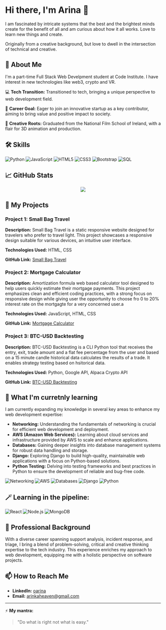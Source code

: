 # Hi there, I'm Arina 👋
I am fascinated by intricate systems that the best and the brightest minds create for the benefit of all and am curious about how it all works. Love to learn new things and create.

Originally from a creative background, but love to dwell in the intersection of technical and creative.

## 🚀 About Me
I'm a part-time Full Stack Web Develpment student at Code Institute. I have interest in new technologies like web3, crypto and VR. 

💻 **Tech Transition:** Transitioned to tech, bringing a unique perspective to web development field.

🎯 **Career Goal:** Eager to join an innovative startup as a key contributor, aiming to bring value and positive impact to society.

🎨 **Creative Roots:** Graduated from the National Film School of Ireland, with a flair for 3D animation and production.

## 🛠 Skills
![Python](https://img.shields.io/badge/Python-3776AB?style=for-the-badge&logo=python&logoColor=white)
![JavaScript](https://img.shields.io/badge/JavaScript-323330?style=for-the-badge&logo=javascript&logoColor=F7DF1E)
![HTML5](https://img.shields.io/badge/HTML5-E34F26?style=for-the-badge&logo=html5&logoColor=white)
![CSS3](https://img.shields.io/badge/CSS3-1572B6?style=for-the-badge&logo=css3&logoColor=white)
![Bootstrap](https://img.shields.io/badge/Bootstrap-563D7C?style=for-the-badge&logo=bootstrap&logoColor=white)
![SQL](https://img.shields.io/badge/SQL-4479A1?style=for-the-badge&logo=postgresql&logoColor=white)

## 📈 GitHub Stats
<div align="center">
  <a href="https://github.com/oarina">
    <img src="https://github-readme-stats.vercel.app/api/top-langs/?username=oarina&theme=gruvbox" />
  </a>
</div>


## 💼 My Projects

### Project 1: Small Bag Travel
**Description:** Small Bag Travel is a static responsive website designed for travelers who prefer to travel light. This project showcases a responsive design suitable for various devices, an intuitive user interface.

**Technologies Used:** HTML, CSS

**GitHub Link:** [Small Bag Travel](https://github.com/oarina/small-bag-travel)


### Project 2: Mortgage Calculator
**Description:** Amortization formula web based calculator tool designed to help users quickly estimate their mortgage payments. This project emphasizes clean and efficient coding practices, with a strong focus on responsive design while giving user the opportunity to choose fro 0 to 20% interest rate on the mortgagte for a very concerned user.a

**Technologies Used:** JavaScript, HTML, CSS 

**GitHub Link:** [Mortgage Calculator](https://github.com/oarina/mortgage-calculator/blob/main/REDME.md)


### Project 3: BTC-USD Backtesting
**Description:** BTC-USD Backtesting is a CLI Python tool that receives the entry, exit, trade amount and a flat fee percentage from the user and based on a 15 minute candle historical data calculates the results of a trade. It enables strategy testing based on hsitorical data.

**Technologies Used:** Python, Google API, Alpaca Crypto API

**GitHub Link:** [BTC-USD Backtesting](https://github.com/oarina/btc-usd-backtesting)



## 🌱  What I'm curretnly learning

I am currently expanding my knowledge in several key areas to enhance my web development expertise:

- **Networking:** Understanding the fundamentals of networking is crucial for efficient web development and deployment.
- **AWS (Amazon Web Services):** Learning about cloud services and infrastructure provided by AWS to scale and enhance applications.
- **Databases:** Gaining deeper insights into database management systems for robust data handling and storage.
- **Django:** Exploring Django to build high-quality, maintainable web applications with a focus on Python-based solutions.
- **Python Testing:** Delving into testing frameworks and best practices in Python to ensure the development of reliable and bug-free code.

![Networking](https://img.shields.io/badge/Networking-009688?style=for-the-badge&logo=network&logoColor=white)
![AWS](https://img.shields.io/badge/AWS-232F3E?style=for-the-badge&logo=amazonaws&logoColor=white)
![Databases](https://img.shields.io/badge/Databases-4267B2?style=for-the-badge&logo=database&logoColor=white)
![Django](https://img.shields.io/badge/Django-092E20?style=for-the-badge&logo=django&logoColor=green)
![Python](https://img.shields.io/badge/Python%20Testing-3776AB?style=for-the-badge&logo=python&logoColor=yellow)


 ## 🪄 Learning in the pipeline:

![React](https://img.shields.io/badge/React-20232A?style=for-the-badge&logo=react&logoColor=61DAFB)
![Node.js](https://img.shields.io/badge/Node.js-43853D?style=for-the-badge&logo=node-dot-js&logoColor=white)
![MongoDB](https://img.shields.io/badge/MongoDB-47A248?style=for-the-badge&logo=mongodb&logoColor=white)


## 🌟 Professional Background

With a diverse career spanning support analysis, incident response, and triage, I bring a blend of problem-solving, critical and creative thinking expertise to the tech industry. This experience enriches my approach to web development, equipping me with a holistic perspective on software projects.



## 📫 How to Reach Me
- **LinkedIn:** [oarina](https://www.linkedin.com/in/oarina/)
- **Email:** arinkaheaven@gmail.com

---

⚡ **My mantra:** 

> "Do what is right not what is easy."

